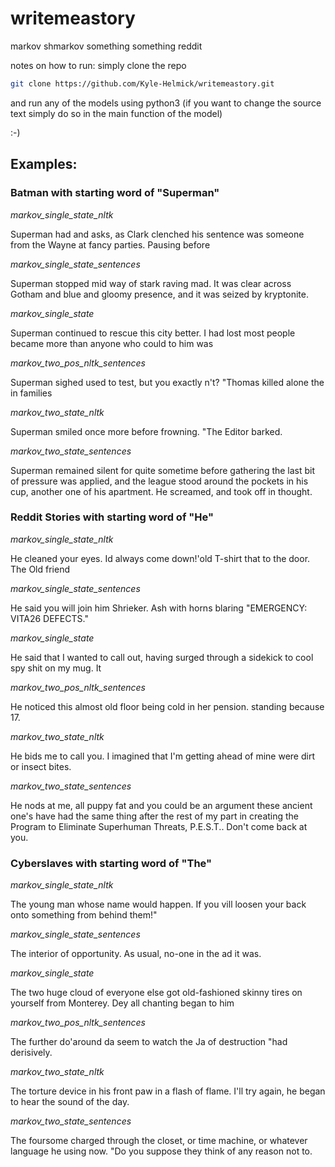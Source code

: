 # writemeastory

markov shmarkov something something reddit

notes on how to run: simply clone the repo

```bash
git clone https://github.com/Kyle-Helmick/writemeastory.git
``` 
and run any of the models using python3 (if you want to change the source text simply do so in the main function of the model) 

:-)

## Examples:

### Batman with starting word of "Superman"

*markov_single_state_nltk*

Superman had and asks, as Clark clenched his sentence was someone from the Wayne at fancy parties. Pausing before

*markov_single_state_sentences*

Superman stopped mid way of stark raving mad. It was clear across Gotham and blue and gloomy presence, and it was seized by kryptonite.

*markov_single_state*

Superman continued to rescue this city better. I had lost most people became more than anyone who could to him was

*markov_two_pos_nltk_sentences*

Superman sighed used to test, but you exactly n't? "Thomas killed alone the in families

*markov_two_state_nltk*

Superman smiled once more before frowning. "The Editor barked.

*markov_two_state_sentences*

Superman remained silent for quite sometime before gathering the last bit of pressure was applied, and the league stood around the pockets in his cup, another one of his apartment. He screamed, and took off in thought.

### Reddit Stories with starting word of "He"

*markov_single_state_nltk*

He cleaned your eyes. Id always come down!'old T-shirt that to the door. The Old friend

*markov_single_state_sentences*

He said you will join him Shrieker. Ash with horns blaring "EMERGENCY: VITA26 DEFECTS."

*markov_single_state*

He said that I wanted to call out, having surged through a sidekick to cool spy shit on my mug. It

*markov_two_pos_nltk_sentences*

He noticed this almost old floor being cold in her pension. standing because 17.

*markov_two_state_nltk*

He bids me to call you. I imagined that I'm getting ahead of mine were dirt or insect bites.

*markov_two_state_sentences*

He nods at me, all puppy fat and you could be an argument these ancient one's have had the same thing after the rest of my part in creating the Program to Eliminate Superhuman Threats, P.E.S.T.. Don't come back at you.

### Cyberslaves with starting word of "The"

*markov_single_state_nltk*

The young man whose name would happen. If you vill loosen your back onto something from behind them!"

*markov_single_state_sentences*

The interior of opportunity. As usual, no-one in the ad it was.

*markov_single_state*

The two huge cloud of everyone else got old-fashioned skinny tires on yourself from Monterey. Dey all chanting began to him

*markov_two_pos_nltk_sentences*

The further do'around da seem to watch the Ja of destruction "had derisively.

*markov_two_state_nltk*

The torture device in his front paw in a flash of flame. I'll try again, he began to hear the sound of the day.

*markov_two_state_sentences*

The foursome charged through the closet, or time machine, or whatever language he using now. "Do you suppose they think of any reason not to.
